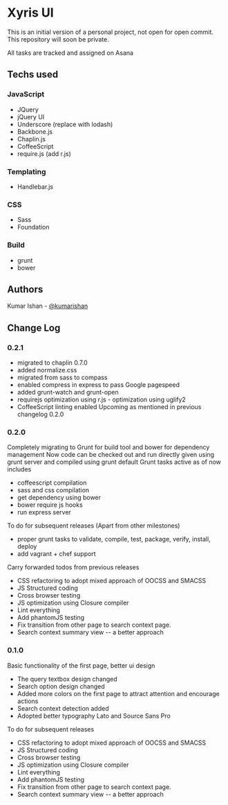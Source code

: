Xyris UI
========

This is an initial version of a personal project, not open for open commit.
This repository will soon be private.

All tasks are tracked and assigned on Asana

Techs used
----------
### JavaScript
* JQuery
* jQuery UI
* Underscore (replace with lodash)
* Backbone.js
* Chaplin.js
* CoffeeScript
* require.js (add r.js)

### Templating
* Handlebar.js

### CSS
* Sass
* Foundation

### Build
* grunt
* bower

Authors
-------
Kumar Ishan - [@kumarishan](https://github.com/kumarishan)

Change Log
-----------
### 0.2.1
* migrated to chaplin 0.7.0
* added normalize.css
* migrated from sass to compass
* enabled compress in express to pass Google pagespeed
* added grunt-watch and grunt-open
* requirejs optimization using r.js - optimization using uglify2
* CoffeeScript linting enabled
Upcoming
as mentioned in previous changelog 0.2.0

### 0.2.0
Completely migrating to Grunt for build tool and bower for dependency management
Now code can be checked out and run directly given using grunt server and compiled
using grunt default
Grunt tasks active as of now includes
* coffeescript compilation
* sass and css compilation
* get dependency using bower
* bower require js hooks
* run express server

To do for subsequent releases (Apart from other milestones)
* proper grunt tasks to validate, compile, test, package, verify, install, deploy
* add vagrant + chef support

Carry forwarded todos from previous releases
* CSS refactoring to adopt mixed approach of OOCSS and SMACSS
* JS Structured coding
* Cross browser testing
* JS optimization using Closure compiler
* Lint everything
* Add phantomJS testing
* Fix transition from other page to search context page.
* Search context summary view -- a better approach

### 0.1.0
Basic functionality of the first page, better ui design
* The query textbox design changed
* Search option design changed
* Added more colors on the first page to attract attention and encourage actions
* Search context detection added
* Adopted better typography Lato and Source Sans Pro

To do for subsequent releases
* CSS refactoring to adopt mixed approach of OOCSS and SMACSS
* JS Structured coding
* Cross browser testing
* JS optimization using Closure compiler
* Lint everything
* Add phantomJS testing
* Fix transition from other page to search context page.
* Search context summary view -- a better approach
